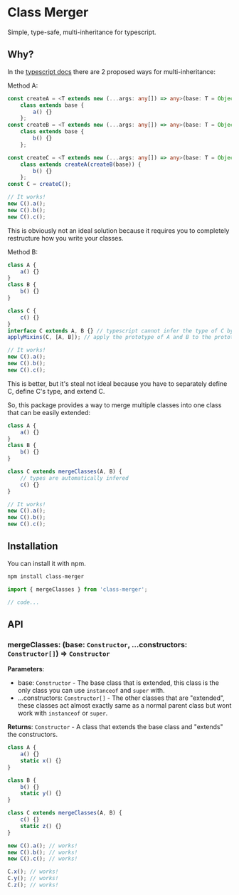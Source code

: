 # Class Merger

Simple, type-safe, multi-inheritance for typescript.

## Why?

In the [typescript docs](https://www.typescriptlang.org/docs/handbook/mixins.html) there are 2 proposed ways for multi-inheritance:

Method A:

```ts
const createA = <T extends new (...args: any[]) => any>(base: T = Object) =>
    class extends base {
        a() {}
    };
const createB = <T extends new (...args: any[]) => any>(base: T = Object) =>
    class extends base {
        b() {}
    };

const createC = <T extends new (...args: any[]) => any>(base: T = Object) =>
    class extends createA(createB(base)) {
        b() {}
    };
const C = createC();

// It works!
new C().a();
new C().b();
new C().c();
```

This is obviously not an ideal solution because it requires you to completely restructure how you write your classes.

Method B:

```ts
class A {
    a() {}
}
class B {
    b() {}
}

class C {
    c() {}
}
interface C extends A, B {} // typescript cannot infer the type of C by itself
applyMixins(C, [A, B]); // apply the prototype of A and B to the prototype of C

// It works!
new C().a();
new C().b();
new C().c();
```

This is better, but it's steal not ideal because you have to separately define C, define C's type, and extend C.

So, this package provides a way to merge multiple classes into one class that can be easily extended:

```ts
class A {
    a() {}
}
class B {
    b() {}
}

class C extends mergeClasses(A, B) {
    // types are automatically infered
    c() {}
}

// It works!
new C().a();
new C().b();
new C().c();
```

## Installation

You can install it with npm.

```bash
npm install class-merger
```

```ts
import { mergeClasses } from 'class-merger';

// code...
```

## API

### mergeClasses: (base: `Constructor`, ...constructors: `Constructor[]`) => `Constructor`

**Parameters**:

-   base: `Constructor` - The base class that is extended, this class is the only class you can use `instanceof` and `super` with.
-   ...constructors: `Constructor[]` - The other classes that are "extended", these classes act almost exactly same as a normal parent class but wont work with `instanceof` or `super`.

**Returns**: `Constructor` - A class that extends the base class and "extends" the constructors.

```ts
class A {
    a() {}
    static x() {}
}

class B {
    b() {}
    static y() {}
}

class C extends mergeClasses(A, B) {
    c() {}
    static z() {}
}

new C().a(); // works!
new C().b(); // works!
new C().c(); // works!

C.x(); // works!
C.y(); // works!
C.z(); // works!
```
